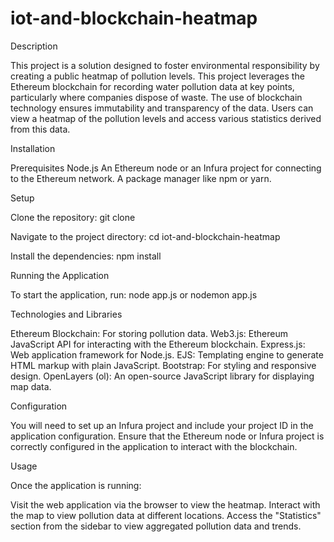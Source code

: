 # iot-and-blockchain-heatmap
Description

This project is a solution designed to foster environmental responsibility by creating a public heatmap of pollution levels. This project leverages the Ethereum blockchain for recording water pollution data at key points, particularly where companies dispose of waste. The use of blockchain technology ensures immutability and transparency of the data. Users can view a heatmap of the pollution levels and access various statistics derived from this data.

Installation

Prerequisites
Node.js
An Ethereum node or an Infura project for connecting to the Ethereum network.
A package manager like npm or yarn.

Setup

Clone the repository:
git clone <repository-url>

Navigate to the project directory:
cd iot-and-blockchain-heatmap

Install the dependencies:
npm install

Running the Application

To start the application, run:
node app.js 
or
nodemon app.js

Technologies and Libraries

Ethereum Blockchain: For storing pollution data.
Web3.js: Ethereum JavaScript API for interacting with the Ethereum blockchain.
Express.js: Web application framework for Node.js.
EJS: Templating engine to generate HTML markup with plain JavaScript.
Bootstrap: For styling and responsive design.
OpenLayers (ol): An open-source JavaScript library for displaying map data.


Configuration

You will need to set up an Infura project and include your project ID in the application configuration.
Ensure that the Ethereum node or Infura project is correctly configured in the application to interact with the blockchain.

Usage

Once the application is running:

Visit the web application via the browser to view the heatmap.
Interact with the map to view pollution data at different locations.
Access the "Statistics" section from the sidebar to view aggregated pollution data and trends.
